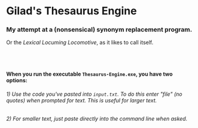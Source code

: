 # Gilad's Thesaurus Engine
### My attempt at a (nonsensical) synonym replacement program.

Or the *Lexical Locuming Locomotive*, as it likes to call itself.

<br />
<br />

#### When you run the executable `Thesaurus-Engine.exe`, you have two options:
###### 1) Use the code you've pasted into `input.txt`. To do this enter "file" (no quotes) when prompted for text. This is useful for larger text.
###### 2) For smaller text, just paste directly into the command line when asked.
